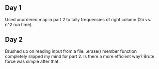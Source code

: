 ## Day 1
Used unordered map in part 2 to tally frequencies of right column (2n vs. n^2 run time).

## Day 2
Brushed up on reading input from a file. .erase() member function completely slipped my mind for part 2. Is there a more efficient way? Brute force was simple after that.